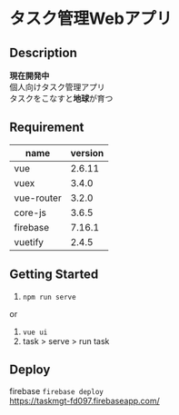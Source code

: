 # タスク管理Webアプリ

## Description
**現在開発中**<br>
個人向けタスク管理アプリ<br>
タスクをこなすと**地球**が育つ<br>


## Requirement
| name | version |
| ------------- | ------------- |
| vue  | 2.6.11 |
| vuex  | 3.4.0 |
| vue-router | 3.2.0 |
| core-js | 3.6.5 |
| firebase | 7.16.1 |
| vuetify | 2.4.5 |

## Getting Started
1. `npm run serve`<br>

or
1. `vue ui`
2. task > serve > run task 

## Deploy
firebase `firebase deploy`<br>
https://taskmgt-fd097.firebaseapp.com/<br>
